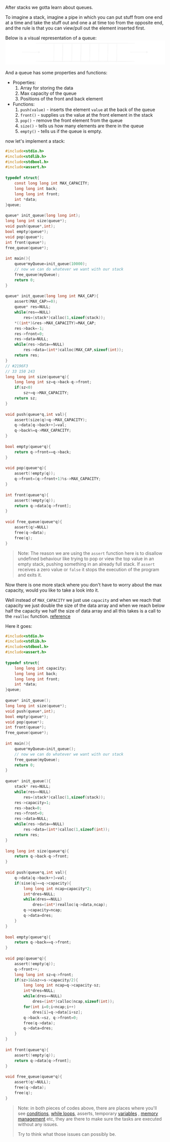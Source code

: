 After stacks we gotta learn about queues.

To imagine a stack, imagine a pipe in which you can put stuff from one end at a time and take the stuff out and one a at time too from the opposite end, and the rule is that you can view/pull out the element inserted first.

Below is a visual representation of a queue:
![stack](../diagrams/queue.svg)

And a queue has some properties and functions:
- Properties:
	1. Array for storing the data
	2. Max capacity of the queue
	3. Positions of the front and back element
- Functions:
	1. `push(value)` - inserts the element `value` at the back of the queue
	2. `front()` - supplies us the value at the front element in the stack
	3. `pop()` - remove the front element from the queue
	4. `size()` - tells us how many elements are there in the queue
	5. `empty()` - tells us if the queue is empty.



now let's implement a stack:

```c
#include<stdio.h>
#include<stdlib.h>
#include<stdbool.h>
#include<assert.h>

typedef struct{
	const long long int MAX_CAPACITY;
	long long int back;
	long long int front;
	int *data;
}queue;

queue* init_queue(long long int);
long long int size(queue*);
void push(queue*,int);
bool empty(queue*);
void pop(queue*);
int front(queue*);
free_queue(queue*);

int main(){
	queue*myQueue=init_queue(10000);
	// now we can do whatever we want with our stack
	free_queue(myQueue);
	return 0;
}

queue* init_queue(long long int MAX_CAP){
	assert(MAX_CAP>=0);
	queue* res=NULL;
	while(res==NULL)
		res=(stack*)calloc(1,sizeof(stack));
	*((int*)&res->MAX_CAPACITY)=MAX_CAP;
	res->back=-1;
	res->front=0;
	res->data=NULL;
	while(res->data==NULL)
		res->data=(int*)calloc(MAX_CAP,sizeof(int));
	return res;
}
// #2196F3
// 33 150 243
long long int size(queue*q){
	long long int sz=q->back-q->front;
	if(sz<0)
		sz+=q->MAX_CAPACITY;
	return sz;
}

void push(queue*q,int val){
	assert(size(q)<q->MAX_CAPACITY);
	q->data[q->back++]=val;
	q->back%=q->MAX_CAPACITY;
}

bool empty(queue*q){
	return q->front==q->back;
}

void pop(queue*q){
	assert(!empty(q));
	q->front=(q->front+1)%s->MAX_CAPACITY;
}

int front(queue*q){
	assert(!empty(q));
	return q->data[q->front];
}

void free_queue(queue*q){
	assert(q!=NULL)
	free(q->data);
	free(q);
}

```

> Note: The reason we are using the `assert` function here is to disallow undefined behaviour like trying to pop or view the top value in an empty stack, pushing something in an already full stack. If `assert` receives a zero value or `false` it stops the execution of the program and exits it.

Now there is one more stack where you don't have to worry about the max capacity, would you like to take a look into it.

Well instead of `MAX_CAPACITY` we just use `capacity` and when we reach that capacity we just double the size of the data array and when we reach below half the capacity we half the size of data array and all this takes is a call to the `realloc` function. [reference](../Topics/index_memory.md)

Here it goes:

```c
#include<stdio.h>
#include<stdlib.h>
#include<stdbool.h>
#include<assert.h>

typedef struct{
	long long int capacity;
	long long int back;
	long long int front;
	int *data;
}queue;

queue* init_queue();
long long int size(queue*);
void push(queue*,int);
bool empty(queue*);
void pop(queue*);
int front(queue*);
free_queue(queue*);

int main(){
	queue*myQueue=init_queue();
	// now we can do whatever we want with our stack
	free_queue(myQueue);
	return 0;
}

queue* init_queue(){
	stack* res=NULL;
	while(res==NULL)
		res=(stack*)calloc(1,sizeof(stack));
	res->capacity=1;
	res->back=0;
	res->front=0;
	res->data=NULL;
	while(res->data==NULL)
		res->data=(int*)calloc(1,sizeof(int));
	return res;
}

long long int size(queue*q){
	return q->back-q->front;
}

void push(queue*q,int val){
	q->data[q->back++]=val;
	if(sise(q)==q->capacity){
		long long int ncap=capacity*2;
		int*dres=NULL;
		while(dres==NULL)
			dres=(int*)realloc(q->data,ncap);
		q->capacity=ncap;
		q->data=dres;
	}
}

bool empty(queue*q){
	return q->back==q->front;
}

void pop(queue*q){
	assert(!empty(q));
	q->front++;
	long long int sz=q->front;
	if(sz>1&&sz<=s->capacity/2){
		long long int ncap=q->capacity-sz;
		int*dres=NULL;
		while(dres==NULL)
			dres=(int*)calloc(ncap,sizeof(int));
		for(int i=0;i<ncap;i++)
			dres[i]=q->data[i+sz];
		q->back-=sz, q->front=0;
		free(q->data);
		q->data=dres;
	}
}

int front(queue*q){
	assert(!empty(q));
	return q->data[q->front];
}

void free_queue(queue*q){
	assert(q!=NULL);
	free(q->data);
	free(q);
}
```

> Note: in both pieces of codes above, there are places where you'll see [conditions](../Control_Flow/cf_if_else.md), [while loops](../Control_Flow/cf_loops.md), asserts, temporary [variables](../Topics/index_variables.md) , [memory management](../Topics/index_memory.md) etc, they are there to make sure the tasks are executed without any issues.
> 
> Try to think what those issues can possibly be.
